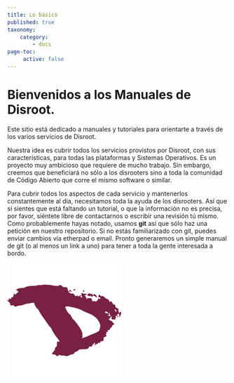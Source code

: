 ```yaml
---
title: Lo básico
published: true
taxonomy:
    category:
        - docs
page-toc:
     active: false  
---
```


# Bienvenidos a los Manuales de **Disroot**.

Este sitio está dedicado a manuales y tutoriales para orientarte a través de los varios servicios de Disroot.

Nuestra idea es cubrir todos los servicios provistos por Disroot, con sus características, para todas las plataformas y Sistemas Operativos. Es un proyecto muy ambicioso que requiere de mucho trabajo. Sin embargo, creemos que beneficiará no sólo a los disrooters sino a toda la comunidad de Código Abierto que corre el mismo software o similar.

Para cubrir todos los aspectos de cada servicio y mantenerlos constantemente al día, necesitamos toda la ayuda de los disrooters. Así que si sientes que está faltando un tutorial, o que la información no es precisa, por favor, siéntete libre de contactarnos o escribir una revisión tú mismo. Como probablemente hayas notado, usamos **git** así que sólo haz una petición en nuestro repositorio. Si no estás familiarizado con git, puedes enviar cambios vía etherpad o email. Pronto generaremos un simple manual de git (o al menos un link a uno) para tener a toda la gente interesada a bordo.


![](en/disroot_logo.png)
